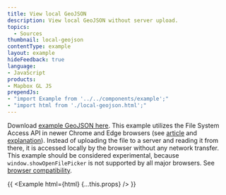 ```yaml
---
title: View local GeoJSON
description: View local GeoJSON without server upload.
topics:
  - Sources
thumbnail: local-geojson
contentType: example
layout: example
hideFeedback: true
language:
- JavaScript
products:
- Mapbox GL JS
prependJs:
- "import Example from '../../components/example';"
- "import html from './local-geojson.html';"
---
```


Download [example GeoJSON here](https://data-roscoco.opendata.arcgis.com/datasets/0371f25602be4f5f9145e9b76e2de54b_0.geojson?outSR=%7B%22latestWkid%22%3A2157%2C%22wkid%22%3A2157%7D). This example utilizes the File System Access API in newer Chrome and Edge browsers (see [article](https://web.dev/file-system-access/) and [explanation](https://github.com/WICG/file-system-access/blob/main/EXPLAINER.md)). Instead of uploading the file to a server and reading it from there, it is accessed locally by the browser without any network transfer. This example should be considered experimental, because `window.showOpenFilePicker` is not supported by all major browsers. See [browser compatibility](https://developer.mozilla.org/en-US/docs/Web/API/Window/showOpenFilePicker#browser_compatibility).

{{ <Example html={html} {...this.props} /> }}
